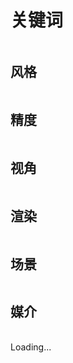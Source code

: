 # 关键词

<output data-lang="output">
  <table>
  <thead>
    <tr>
      <template v-for="item in groupSize":key="item">
        <th>Style</th><th>Description</th>
      </template>
    </tr>
  </thead>
  <tbody v-if="images.Style">
    <tr v-for="(group, index) in groups(images.Style)" :key="index">
      <template v-for="item in group":key="item.title">
        <td>
          <i @click="copyText" :title="item.title">{{ item.title }}</i>
        </td>
        <td>
          <template v-if="item.image">
            <a class="tt-image"  @mouseover="showTooltipDebounced" @mouseout="hideTooltip" :href="`${item.image}?width=400&height=400`" target="_blank">{{ item.content }}</a>
          </template>
          <template v-else>
            {{ item.content }}
          </template>
        </td>
      </template>
    </tr>
    </tbody>
  </table>
</output>

## 风格

<output data-lang="output">
  <table>
  <thead>
    <tr>
      <template v-for="item in groupSize":key="item">
        <th>Style</th><th>Description</th>
      </template>
    </tr>
  </thead>
  <tbody v-if="images.Accuracy">
    <tr v-for="(group, index) in groups(images.Accuracy)" :key="index">
      <template v-for="item in group":key="item.title">
        <td>
          <i @click="copyText" :title="item.title">{{ item.title }}</i>
        </td>
        <td>
          <template v-if="item.image">
            <a class="tt-image"  @mouseover="showTooltipDebounced" @mouseout="hideTooltip" :href="`${item.image}?width=400&height=400`" target="_blank">{{ item.content }}</a>
          </template>
          <template v-else>
            {{ item.content }}
          </template>
        </td>
      </template>
    </tr>
    </tbody>
  </table>
</output>

## 精度

<output data-lang="output">
  <table>
  <thead>
    <tr>
      <template v-for="item in groupSize":key="item">
        <th>Style</th><th>Description</th>
      </template>
    </tr>
  </thead>
  <tbody v-if="images.AngleOfView">
    <tr v-for="(group, index) in groups(images.AngleOfView)" :key="index">
      <template v-for="item in group":key="item.title">
        <td>
          <i @click="copyText" :title="item.title">{{ item.title }}</i>
        </td>
        <td>
          <template v-if="item.image">
            <a class="tt-image"  @mouseover="showTooltipDebounced" @mouseout="hideTooltip" :href="`${item.image}?width=400&height=400`" target="_blank">{{ item.content }}</a>
          </template>
          <template v-else>
            {{ item.content }}
          </template>
        </td>
      </template>
    </tr>
    </tbody>
  </table>
</output>

## 视角

<output data-lang="output">
  <table>
  <thead>
    <tr>
      <template v-for="item in groupSize":key="item">
        <th>Style</th><th>Description</th>
      </template>
    </tr>
  </thead>
  <tbody v-if="images.Rendering">
    <tr v-for="(group, index) in groups(images.Rendering)" :key="index">
      <template v-for="item in group":key="item.title">
        <td>
          <i @click="copyText" :title="item.title">{{ item.title }}</i>
        </td>
        <td>
          <template v-if="item.image">
            <a class="tt-image"  @mouseover="showTooltipDebounced" @mouseout="hideTooltip" :href="`${item.image}?width=400&height=400`" target="_blank">{{ item.content }}</a>
          </template>
          <template v-else>
            {{ item.content }}
          </template>
        </td>
      </template>
    </tr>
    </tbody>
  </table>
</output>

## 渲染

<output data-lang="output">
  <table>
  <thead>
    <tr>
      <template v-for="item in groupSize":key="item">
        <th>Style</th><th>Description</th>
      </template>
    </tr>
  </thead>
  <tbody v-if="images.Illumination">
    <tr v-for="(group, index) in groups(images.Illumination)" :key="index">
      <template v-for="item in group":key="item.title">
        <td>
          <i @click="copyText" :title="item.title">{{ item.title }}</i>
        </td>
        <td>
          <template v-if="item.image">
            <a class="tt-image"  @mouseover="showTooltipDebounced" @mouseout="hideTooltip" :href="`${item.image}?width=400&height=400`" target="_blank">{{ item.content }}</a>
          </template>
          <template v-else>
            {{ item.content }}
          </template>
        </td>
      </template>
    </tr>
    </tbody>
  </table>
</output>

## 场景

<output data-lang="output">
  <table>
  <thead>
    <tr>
      <template v-for="item in groupSize":key="item">
        <th>Style</th><th>Description</th>
      </template>
    </tr>
  </thead>
  <tbody v-if="images.Scene">
    <tr v-for="(group, index) in groups(images.Scene)" :key="index">
      <template v-for="item in group":key="item.title">
        <td>
          <i @click="copyText" :title="item.title">{{ item.title }}</i>
        </td>
        <td>
          <template v-if="item.image">
            <a class="tt-image"  @mouseover="showTooltipDebounced" @mouseout="hideTooltip" :href="`${item.image}?width=400&height=400`" target="_blank">{{ item.content }}</a>
          </template>
          <template v-else>
            {{ item.content }}
          </template>
        </td>
      </template>
    </tr>
    </tbody>
  </table>
</output>

## 媒介

<output data-lang="output">
  <table>
  <thead>
    <tr>
      <template v-for="item in groupSize":key="item">
        <th>Style</th><th>Description</th>
      </template>
    </tr>
  </thead>
  <tbody v-if="images.Medium">
    <tr v-for="(group, index) in groups(images.Medium)" :key="index">
      <template v-for="item in group":key="item.title">
        <td>
          <i @click="copyText" :title="item.title">{{ item.title }}</i>
        </td>
        <td>
          <template v-if="item.image">
            <a class="tt-image"  @mouseover="showTooltipDebounced" @mouseout="hideTooltip" :href="`${item.image}?width=400&height=400`" target="_blank">{{ item.content }}</a>
          </template>
          <template v-else>
            {{ item.content }}
          </template>
        </td>
      </template>
    </tr>
    </tbody>
  </table>
</output>


<output data-lang="output">
  <div id="tooltip" v-show="tooltipVisible" :style="{ top: tooltipTop + 'px', left: tooltipLeft + 'px' }">
    <img v-if="tooltipImgSrc" :src="tooltipImgSrc" @load="hideLoading" :class="{ 'hidden': loadingVisible }" />
    <div v-if="loadingVisible" class="loading">Loading...</div>
  </div>
</output>
<!-- <div id="tooltip"></div> -->
